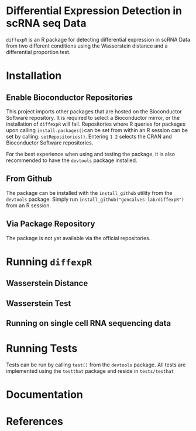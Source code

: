 # Differential Expression Detection in scRNA seq Data

`diffexpR` is an R package for detecting differential expression in scRNA Data from two different conditions using the Wasserstein distance and a differential proportion test.

# Installation

## Enable Bioconductor Repositories
This project imports other packages that are hosted on the Bioconductor Software repository.
It is required to select a Bioconductor mirror, or the installation of `diffexpR` will fail.
Repositories where R queries for packages upon calling `install.packages()`can be set from within an R session can be set by calling: `setRepositories()`.
Entering `1 2` selects the CRAN and Bioconductor Software repositories.

For the best experience when using and testing the package, it is also recommended to have the `devtools` package installed.

## From Github

The package can be installed with the `install_github` utility from the `devtools` package.
Simply run `install_github("goncalves-lab/diffexpR")` from an R session.

## Via Package Repository

The package is not yet available via the official repositories.


# Running `diffexpR`

## Wasserstein Distance

## Wasserstein Test

## Running on single cell RNA sequencing data

# Running Tests

Tests can be run by calling `test()` from the `devtools` package.
All tests are implemented using the `testthat` package and reside in `tests/testhat`

# Documentation

# References

